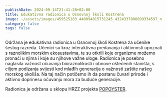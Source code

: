 ```yaml
---
publishDate: 2024-09-14T21:41:28+02:00
title: Edukativna radionica u Osnovnoj školi Kostrena
image: ~/assets/images/459525183_440094815731245_4324337800899334597_n.jpg
category: false
tags: false
---
```

Održana je edukativna radionica u Osnovnoj školi Kostrena za učenike šestog razreda. Učenici su kroz interaktivna predavanja i aktivnosti upoznati s raznolikim morskim ekosustavima, te su otkrili koje organizme možemo pronaći u njima i koje su njihove važne uloge. Radionica je posebno naglasila važnost očuvanja bioraznolikosti  i obnove oštećenih staništa, s ciljem podizanja svijesti kod mlađih generacija o važnosti zaštite našeg morskog okoliša. Na taj način potičemo ih da postanu čuvari prirode i aktivno doprinesu očuvanju mora za buduće generacije. 

Radionica je održana u sklopu HRZZ projekta [POPOYSTER](https://jadran.izor.hr/~ezgeta/popoyster/).